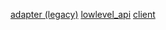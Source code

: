 [adapter (legacy)]("/docs/md_files/CHP_adapter.md")
[lowlevel_api]("/docs/md_files/CHP_lowlevel_api.md")
[client]("/docs/md_files/CHP_client.md")
